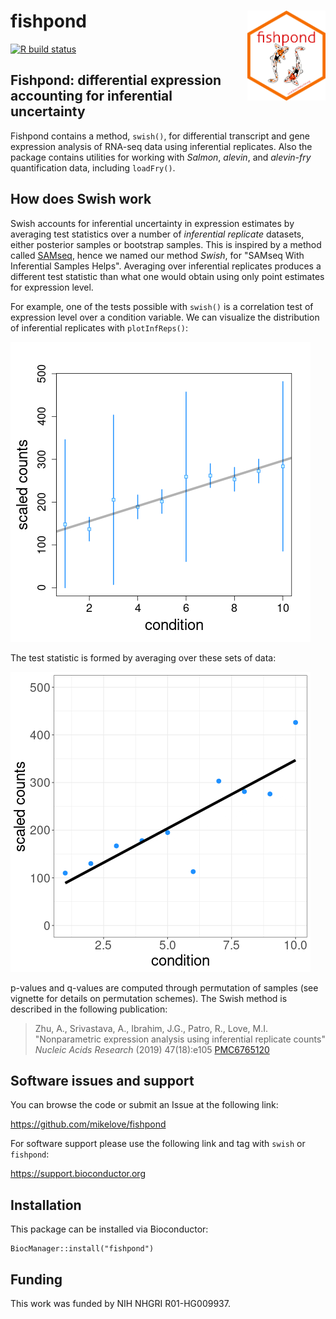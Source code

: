 # fishpond <img id="fishpond_logo" src="man/figures/fishpond.png" align="right" width="125"/>

[![R build status](https://github.com/mikelove/fishpond/actions/workflows/check-bioc.yml/badge.svg)](https://github.com/mikelove/fishpond/actions/workflows/check-bioc.yml)

## Fishpond: differential expression accounting for inferential uncertainty

Fishpond contains a method, `swish()`, for differential transcript and
gene expression analysis of RNA-seq data using inferential replicates.
Also the package contains utilities for working with *Salmon*,
*alevin*, and *alevin-fry* quantification data, including
`loadFry()`.

## How does Swish work

Swish accounts for inferential uncertainty in expression estimates
by averaging test statistics over a number of *inferential replicate*
datasets, either posterior samples or bootstrap samples. This is
inspired by a method called 
[SAMseq](https://www.ncbi.nlm.nih.gov/pmc/articles/PMC4605138/), 
hence we named our method *Swish*, for "SAMseq With Inferential
Samples Helps". Averaging over inferential replicates produces a
different test statistic than what one would obtain using only point
estimates for expression level.

For example, one of the tests possible with `swish()` is a correlation
test of expression level over a condition variable. We can visualize
the distribution of inferential replicates with `plotInfReps()`:

![](man/figures/plotInfReps.png)

The test statistic is formed by averaging over these sets of data:

![](man/figures/swish.gif)

p-values and q-values are computed through permutation of samples (see
vignette for details on permutation schemes). The Swish method is
described in the following publication:

> Zhu, A., Srivastava, A., Ibrahim, J.G., Patro, R., Love, M.I. 
> "Nonparametric expression analysis using inferential replicate counts" 
> *Nucleic Acids Research* (2019) 47(18):e105
> [PMC6765120](https://www.ncbi.nlm.nih.gov/pmc/articles/PMC6765120/)

## Software issues and support

You can browse the code or submit an Issue at the following link:

<https://github.com/mikelove/fishpond>

For software support please use the following link and tag with
`swish` or `fishpond`:

<https://support.bioconductor.org>

## Installation

This package can be installed via Bioconductor:

```
BiocManager::install("fishpond")
```

## Funding

This work was funded by NIH NHGRI R01-HG009937.
